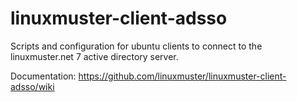 # linuxmuster-client-adsso

Scripts and configuration for ubuntu clients to connect to the linuxmuster.net 7 active directory server.


Documentation: https://github.com/linuxmuster/linuxmuster-client-adsso/wiki
